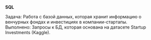 **SQL**

Задача:  Работа с базой данных, которая хранит информацию о венчурных фондах и инвестициях в компании-стартапы. <br>
Выполнено: Запросы к БД, которая основана на датасете Startup Investments (Kaggle).  <br>
